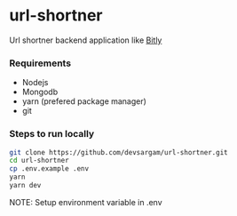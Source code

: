 # url-shortner

Url shortner backend application like [Bitly](https://bit.ly)

### Requirements

- Nodejs
- Mongodb
- yarn (prefered package manager)
- git

### Steps to run locally

```bash
git clone https://github.com/devsargam/url-shortner.git
cd url-shortner
cp .env.example .env
yarn
yarn dev
```

NOTE: Setup environment variable in .env

